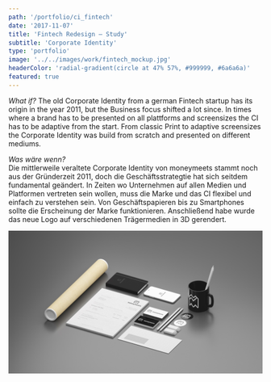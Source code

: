 ```yaml
---
path: '/portfolio/ci_fintech'
date: '2017-11-07'
title: 'Fintech Redesign – Study'
subtitle: 'Corporate Identity'
type: 'portfolio'
image: '../../images/work/fintech_mockup.jpg'
headerColor: 'radial-gradient(circle at 47% 57%, #999999, #6a6a6a)'
featured: true
---
```


_What if?_
The old Corporate Identity from a german Fintech startup has its origin in the year 2011, but the Business focus shifted a lot since. In times where a brand has to be presented on all plattforms and screensizes the CI has to be adaptive from the start. From classic Print to adaptive screensizes the Corporate Identity was build from scratch and presented on different mediums.

_Was wäre wenn?_ <br>
Die mittlerweile veraltete Corporate Identity von moneymeets stammt noch aus der Gründerzeit 2011, doch die Geschäftsstrategtie hat sich seitdem fundamental geändert. In Zeiten wo Unternehmen auf allen Medien und Platformen vertreten sein wollen, muss die Marke und das CI flexibel und einfach zu verstehen sein.
Von Geschäftspapieren bis zu Smartphones sollte die Erscheinung der Marke funktionieren.
Anschließend habe wurde das neue Logo auf verschiedenen Trägermedien in 3D gerendert.

![CI](../../images/work/fintech_mockup.jpg)
